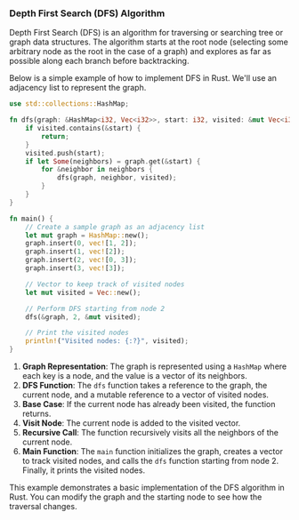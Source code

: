 ### Depth First Search (DFS) Algorithm

Depth First Search (DFS) is an algorithm for traversing or searching tree or graph data structures. The algorithm starts at the root node (selecting some arbitrary node as the root in the case of a graph) and explores as far as possible along each branch before backtracking.

Below is a simple example of how to implement DFS in Rust. We'll use an adjacency list to represent the graph.

```rust
use std::collections::HashMap;

fn dfs(graph: &HashMap<i32, Vec<i32>>, start: i32, visited: &mut Vec<i32>) {
    if visited.contains(&start) {
        return;
    }
    visited.push(start);
    if let Some(neighbors) = graph.get(&start) {
        for &neighbor in neighbors {
            dfs(graph, neighbor, visited);
        }
    }
}

fn main() {
    // Create a sample graph as an adjacency list
    let mut graph = HashMap::new();
    graph.insert(0, vec![1, 2]);
    graph.insert(1, vec![2]);
    graph.insert(2, vec![0, 3]);
    graph.insert(3, vec![3]);

    // Vector to keep track of visited nodes
    let mut visited = Vec::new();

    // Perform DFS starting from node 2
    dfs(&graph, 2, &mut visited);

    // Print the visited nodes
    println!("Visited nodes: {:?}", visited);
}
```

1. **Graph Representation**: The graph is represented using a `HashMap` where each key is a node, and the value is a vector of its neighbors.
2. **DFS Function**: The `dfs` function takes a reference to the graph, the current node, and a mutable reference to a vector of visited nodes.
3. **Base Case**: If the current node has already been visited, the function returns.
4. **Visit Node**: The current node is added to the visited vector.
5. **Recursive Call**: The function recursively visits all the neighbors of the current node.
6. **Main Function**: The `main` function initializes the graph, creates a vector to track visited nodes, and calls the `dfs` function starting from node 2. Finally, it prints the visited nodes.

This example demonstrates a basic implementation of the DFS algorithm in Rust. You can modify the graph and the starting node to see how the traversal changes.